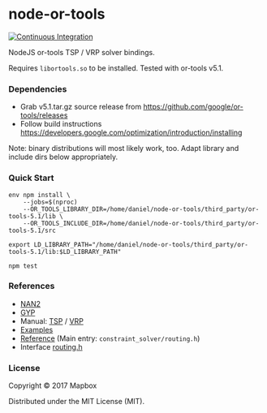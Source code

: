 # node-or-tools

[![Continuous Integration](https://travis-ci.org/mapbox/node-or-tools.svg?branch=master)](https://travis-ci.org/mapbox/node-or-tools)

NodeJS or-tools TSP / VRP solver bindings.

Requires `libortools.so` to be installed.
Tested with or-tools v5.1.

### Dependencies

- Grab v5.1.tar.gz source release from https://github.com/google/or-tools/releases
- Follow build instructions https://developers.google.com/optimization/introduction/installing

Note: binary distributions will most likely work, too. Adapt library and include dirs below appropriately.

### Quick Start

    env npm install \
        --jobs=$(nproc)
        --OR_TOOLS_LIBRARY_DIR=/home/daniel/node-or-tools/third_party/or-tools-5.1/lib \
        --OR_TOOLS_INCLUDE_DIR=/home/daniel/node-or-tools/third_party/or-tools-5.1/src

    export LD_LIBRARY_PATH="/home/daniel/node-or-tools/third_party/or-tools-5.1/lib:$LD_LIBRARY_PATH"

    npm test


### References

- [NAN2](https://github.com/nodejs/nan#api)
- [GYP](https://gyp.gsrc.io)
- Manual: [TSP](https://acrogenesis.com/or-tools/documentation/user_manual/manual/TSP.html) / [VRP](https://acrogenesis.com/or-tools/documentation/user_manual/manual/VRP.html)
- [Examples](https://github.com/google/or-tools/tree/v5.1/examples/cpp)
- [Reference](https://developers.google.com/optimization/reference/) (Main entry: `constraint_solver/routing.h`)
- Interface [routing.h](https://github.com/google/or-tools/blob/v5.1/src/constraint_solver/routing.h#L14)

### License

Copyright © 2017 Mapbox

Distributed under the MIT License (MIT).
